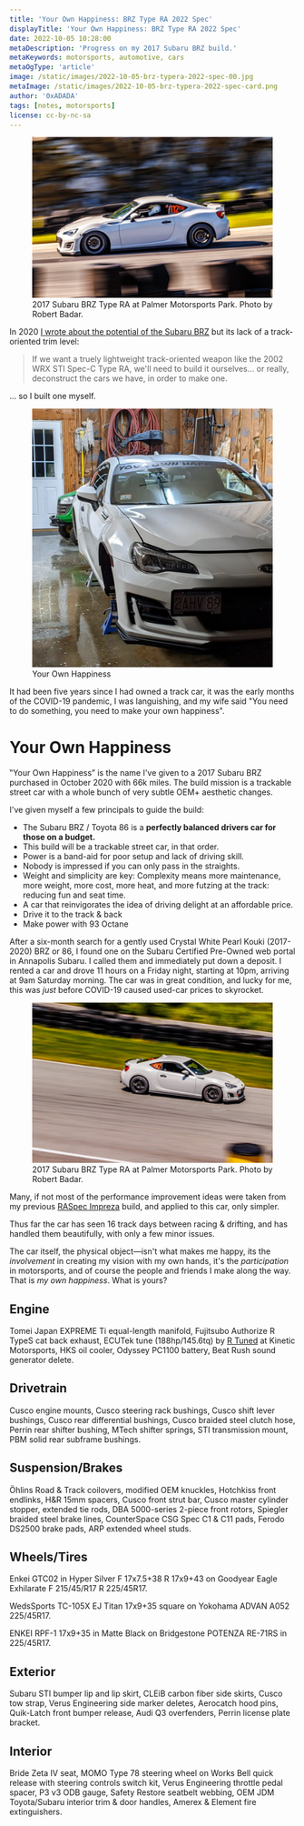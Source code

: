 ```yaml
---
title: 'Your Own Happiness: BRZ Type RA 2022 Spec'
displayTitle: 'Your Own Happiness: BRZ Type RA 2022 Spec'
date: 2022-10-05 10:28:00
metaDescription: 'Progress on my 2017 Subaru BRZ build.'
metaKeywords: motorsports, automotive, cars
metaOgType: 'article'
image: /static/images/2022-10-05-brz-typera-2022-spec-00.jpg
metaImage: /static/images/2022-10-05-brz-typera-2022-spec-card.png
author: '0xADADA'
tags: [notes, motorsports]
license: cc-by-nc-sa
---
```


<figure>
  <img src="/static/images/2022-10-05-brz-typera-2022-spec-00.jpg" alt="2017 Subaru BRZ Type RA">
  <figcaption>
    2017 Subaru BRZ Type RA at Palmer Motorsports Park. Photo by Robert Badar.
  </figcaption>
</figure>

In 2020 [I wrote about the potential of the Subaru
BRZ](/2020/10/20/the-type-ra-subaru-cant-build/) but its lack of a
track-oriented trim level:

> If we want a truely lightweight track-oriented weapon like the 2002 WRX STI
> Spec-C Type RA, we'll need to build it ourselves... or really, deconstruct the
> cars we have, in order to make one.

… so I built one myself.

<figure>
  <img src="/static/images/2022-10-05-brz-typera-2022-spec-02.jpg" alt="Your Own Happiness">
  <figcaption>
    Your Own Happiness
  </figcaption>
</figure>

It had been five years since I had owned a track car, it was the early months of
the COVID-19 pandemic, I was languishing, and my wife said "You need to do
something, you need to make your own happiness".

# Your Own Happiness

‟Your Own Happiness” is the name I've given to a 2017 Subaru BRZ purchased in
October 2020 with 66k miles. The build mission is a trackable street car with a
whole bunch of very subtle OEM+ aesthetic changes.

I've given myself a few principals to guide the build:

- The Subaru BRZ / Toyota 86 is a **perfectly balanced drivers car for those on a budget.**
- This build will be a trackable street car, in that order.
- Power is a band-aid for poor setup and lack of driving skill.
- Nobody is impressed if you can only pass in the straights.
- Weight and simplicity are key: Complexity means more maintenance, more weight, more cost, more heat, and more futzing at the track: reducing fun and seat time.
- A car that reinvigorates the idea of driving delight at an affordable price.
- Drive it to the track & back
- Make power with 93 Octane

After a six-month search for a gently used Crystal White Pearl Kouki (2017-2020)
BRZ or 86, I found one on the Subaru Certified Pre-Owned web portal in Annapolis
Subaru. I called them and immediately put down a deposit. I rented a car and
drove 11 hours on a Friday night, starting at 10pm, arriving at 9am Saturday
morning. The car was in great condition, and lucky for me, this was _just_ before
COVID-19 caused used-car prices to skyrocket.

<figure>
  <img src="/static/images/2022-10-05-brz-typera-2022-spec-01.jpg" alt="2017 Subaru BRZ Type RA">
  <figcaption>
    2017 Subaru BRZ Type RA at Palmer Motorsports Park. Photo by Robert Badar.
  </figcaption>
</figure>

Many, if not most of the performance improvement ideas were taken from my previous
[RASpec Impreza](/2015/08/15/raspec-impreza/) build, and applied to this car,
only simpler.

Thus far the car has seen 16 track days between racing & drifting, and has handled
them beautifully, with only a few minor issues.

The car itself, the physical object—isn't what makes me happy, its the _involvement_ in
creating my vision with my own hands, it's the _participation_ in motorsports,
and of course the people and friends I make along the way. That is _my own happiness_.
What is yours?

## Engine

Tomei Japan EXPREME Ti equal-length manifold,
Fujitsubo Authorize R TypeS cat back exhaust,
ECUTek tune (188hp/145.6tq) by [R Tuned](https://getrtuned.com) at Kinetic Motorsports,
HKS oil cooler,
Odyssey PC1100 battery,
Beat Rush sound generator delete.

## Drivetrain

Cusco engine mounts,
Cusco steering rack bushings,
Cusco shift lever bushings,
Cusco rear differential bushings,
Cusco braided steel clutch hose,
Perrin rear shifter bushing,
MTech shifter springs,
STI transmission mount,
PBM solid rear subframe bushings.

## Suspension/Brakes

Öhlins Road & Track coilovers,
modified OEM knuckles,
Hotchkiss front endlinks,
H&R 15mm spacers,
Cusco front strut bar,
Cusco master cylinder stopper,
extended tie rods,
DBA 5000-series 2-piece front rotors,
Spiegler braided steel brake lines,
CounterSpace CSG Spec C1 & C11 pads,
Ferodo DS2500 brake pads,
ARP extended wheel studs.

## Wheels/Tires

Enkei GTC02 in Hyper Silver F 17x7.5+38 R 17x9+43 on Goodyear Eagle Exhilarate F 215/45/R17 R 225/45R17.

WedsSports TC-105X EJ Titan 17x9+35 square on Yokohama ADVAN A052 225/45R17.

ENKEI RPF-1 17x9+35 in Matte Black on Bridgestone POTENZA RE-71RS in 225/45R17.

## Exterior

Subaru STI bumper lip and lip skirt,
CLEiB carbon fiber side skirts,
Cusco tow strap,
Verus Engineering side marker deletes,
Aerocatch hood pins,
Quik-Latch front bumper release,
Audi Q3 overfenders,
Perrin license plate bracket.

## Interior

Bride Zeta IV seat,
MOMO Type 78 steering wheel on Works Bell quick release with steering controls switch kit,
Verus Engineering throttle pedal spacer,
P3 v3 ODB gauge,
Safety Restore seatbelt webbing,
OEM JDM Toyota/Subaru interior trim & door handles,
Amerex & Element fire extinguishers.
